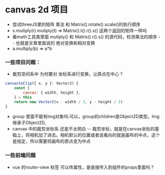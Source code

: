 # canvas 2d 项目
- 尝试threeJS里的矩阵 乘法  和 Matrix().rotate().scale()的执行顺序
- s.mutiply(r).mutiply(t) => Matrix().t().r().s()  这两个返回的矩阵一样吗
- 看math工具类里面  mutiply() 和 Matrix().r().s() 的源代码，检测乘法的顺序 -- 也就是文章里面说的 绝对变换和相对变换
- a.multiply(b)  => a*b 

### 一些项目问题：
* 裁剪空间系中 为何要对 坐标系进行变换，让原点在中心？
```javascript
canvastoClip({ x, y }: Vector2) {
    const {
        canvas: { width, height },
    } = this
    return new Vector2(x - width / 2, y - height / 2)
}
```
- group 里面不能有Img对象吗:可以，group的children是Object2D类型。Img继承子Object2D,
- canvas 中的裁剪坐标系 还是不太明白 -- 裁剪坐标，就是在canvas坐标的基础上，将相机加了进去。相机默认的位置或者说看向的就是画布的中点，这个是规定，所以需要将画布的原点变为中点

### 一些前端问题
* vue 的router-view 标签  可以传属性，是直接传入到组件的props里面吗？